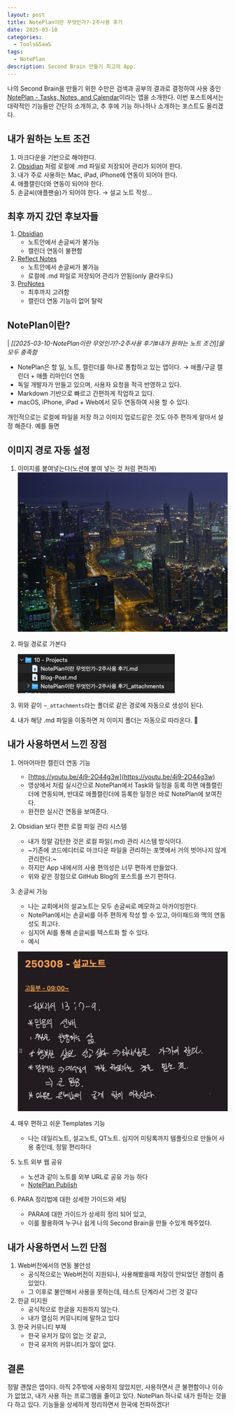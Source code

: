 ```yaml
---
layout: post
title: NotePlan이란 무엇인가?-2주사용 후기
date: 2025-03-10
categories:
  - Tools&SaaS
tags:
  - NotePlan
description: Second Brain 만들기 최고의 App.
---
```


나의 Second Brain을 만들기 위한 수만은 검색과 공부의 결과로 결정하여 사용 중인 [NotePlan - Tasks, Notes, and Calendar](https://noteplan.co)이라는 앱을 소개한다.
이번 포스트에서는 대략적인 기능들만 간단히 소개하고, 추 후에 기능 하나하나 소개하는 포스트도 올리겠다.

## 내가 원하는 노트 조건
1. 마크다운을 기반으로 해야한다. 
2. [Obsidian](https://obsidian.md) 처럼 로컬에 .md 파일로 저장되어 관리가 되어야 한다.
3. 내가 주로 사용하는 Mac, iPad, iPhone에 연동이 되어야 한다. 
4. 애플캘린더와 연동이 되어야 한다.
5. 손글씨(애플팬슬)가 되어야 한다. → 설교 노트 작성...

## 최후 까지 갔던 후보자들
1. [Obsidian](https://obsidian.md) 
	- 노트안에서 손글씨가 불가능
	- 캘린더 연동이 불편함
2. [Reflect Notes](https://reflect.app)
	- 노트안에서 손글씨가 불가능
	- 로컬에 .md 파일로 저장되어 관리가 안됨(only 클라우드)
3. [ProNotes](https://www.pronotes.app)
	- 최후까지 고려함
	- 캘린더 연동 기능이 없어 탈락
	
## NotePlan이란?
| *[[2025-03-10-NotePlan이란 무엇인가?-2주사용 후기#내가 원하는 노트 조건]]을 모두 충족함*
- NotePlan은 할 일, 노트, 캘린더를 하나로 통합하고 있는 앱이다. → 애플/구글 캘린더 + 애플 리마인더 연동
- 독일 개발자가 만들고 있으며, 사용자 요청을 적극 반영하고 있다.
- Markdown 기반으로 빠르고 간편하게 작업하고 있다.
- macOS, iPhone, iPad + Web에서 모두 연동하여 사용 할 수 있다.

개인적으로는 로컬에 파일을 저장 하고 이미지 업로드같은 것도 아주 편하게 알아서 설정 해준다.
예를 들면

## 이미지 경로 자동 설정
1. 이미지를 붙여넣는다(노션에 붙여 넣는 것 처럼 편하게)
	![image](./What%20is%20Noteplan-2%20Injection%20Review_attachments/6DD37FE8-1F2B-42F7-8D22-5C0F6C3B4583.png)
2. 파일 경로로 가본다
	
	![image](./What%20is%20Noteplan-2%20Injection%20Review_attachments/468EAEE6-B2EC-479F-BD0F-46FA7462E1CC.png)
3. 위와 같이 `~_attachments`라는  폴더로 같은 경로에 자동으로 생성이 된다.
4. 내가 해당 .md 파일을 이동하면 저 이미지 폴더는 자동으로 따라온다. 👏

## 내가 사용하면서 느낀 장점
1. 어마어마한 캘린더 연동 기능
	- [https://youtu.be/4j9-2O44g3w](https://youtu.be/4j9-2O44g3w)
	- 영상에서 처럼 실시간으로 NotePlan에서 Task와 일정을 등록 하면 애플캘린더에 연동되며, 반대로 애플캘린더에 등록한 일정은 바로 NotePlan에 보여진다.
	- 완전한 실시간 연동을 보여준다.
2. Obsidian 보다 편한 로컬 파일 관리 시스템
	- 내가 정말 감탄한 것은 로컬 파일(.md) 관리 시스템 방식이다.
	- ~기존에 코드에디터로 마크다운 파일을 관리하는 포멧에서 거의 벗어나지 않게 관리한다.~ 
	- 하지만 App 내에서의 사용 편의성은 너무 편하게 만들었다. 
	- 위와 같은 장점으로 GitHub Blog의 포스트를 쓰기 편하다.
3. 손글씨 가능
	- 나는 교회에서의 설교노트는 모두 손글씨로 메모하고 아카이빙한다.
	- NotePlan에서는 손글씨를 아주 편하게 작성 할 수 있고, 아이패드와 맥의 연동성도 최고다.
	- 심지어 AI를 통해 손글씨를 텍스트화 할 수 있다. 
	- 예시

	![image](./What%20is%20Noteplan-2%20Injection%20Review_attachments/33F99285-754A-488D-9F82-08AD568BE2FB.png)
4. 매우 편하고 쉬운 Templates 기능
	- 나는 데일리노트, 설교노트, QT노트. 심지어 미팅록까지 템플릿으로 만들어 사용 중인데, 정말 편리하다
5. 노트 외부 웹 공유
	- 노션과 같이 노트를 외부 URL로 공유 가능 하다
	- [NotePlan Publish](https://noteplan.co/n/7EE1A78F-6D19-4C52-B776-ED6A703AFCAE)
6. PARA 정리법에 대한 상세한 가이드와 세팅
	- PARA에 대한 가이드가 상세히 정리 되어 있고, 
	- 이를 활용하여 누구나 쉽게 나의 Second Brain을 만들 수있게 해주었다.

## 내가 사용하면서 느낀 단점
1. Web버전에서의 연동 불안성
	- 공식적으로는 Web버전이 지원되나, 사용해봤을때 저장이 안되었던 경험이 좀 있었다. 
	- 그 이후로 불안해서 사용을 못하는데, 테스트 단계라서 그런 것 같다
2. 한글 미지원
	- 공식적으로 한글을 지원하지 않는다. 
	- 내가 열심히 커뮤니티에 말하고 있다
3. 한국 커뮤니티 부재
	- 한국 유저가 많이 없는 것 같고,
	- 한국 유저의 커뮤니티가 많이 없다.

## 결론
정말 괜찮은 앱이다.
아직 2주밖에 사용하지 않았지만, 사용하면서 큰 불편함이나 이슈가 없었고, 
내가 사용 하는 프로그램을 줄이고 있다. 
NotePlan 하나로 내가 원하는 것을 다 하고 있다. 기능들을 상세하게 정리하면서 한국에 전파하겠다!

